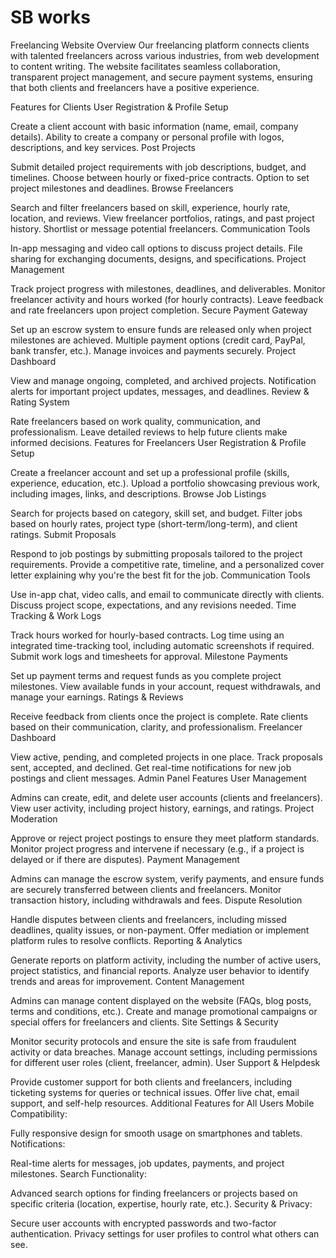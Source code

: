 # SB works
Freelancing Website Overview
Our freelancing platform connects clients with talented freelancers across various industries, from web development to content writing. The website facilitates seamless collaboration, transparent project management, and secure payment systems, ensuring that both clients and freelancers have a positive experience.

Features for Clients
User Registration & Profile Setup

Create a client account with basic information (name, email, company details).
Ability to create a company or personal profile with logos, descriptions, and key services.
Post Projects

Submit detailed project requirements with job descriptions, budget, and timelines.
Choose between hourly or fixed-price contracts.
Option to set project milestones and deadlines.
Browse Freelancers

Search and filter freelancers based on skill, experience, hourly rate, location, and reviews.
View freelancer portfolios, ratings, and past project history.
Shortlist or message potential freelancers.
Communication Tools

In-app messaging and video call options to discuss project details.
File sharing for exchanging documents, designs, and specifications.
Project Management

Track project progress with milestones, deadlines, and deliverables.
Monitor freelancer activity and hours worked (for hourly contracts).
Leave feedback and rate freelancers upon project completion.
Secure Payment Gateway

Set up an escrow system to ensure funds are released only when project milestones are achieved.
Multiple payment options (credit card, PayPal, bank transfer, etc.).
Manage invoices and payments securely.
Project Dashboard

View and manage ongoing, completed, and archived projects.
Notification alerts for important project updates, messages, and deadlines.
Review & Rating System

Rate freelancers based on work quality, communication, and professionalism.
Leave detailed reviews to help future clients make informed decisions.
Features for Freelancers
User Registration & Profile Setup

Create a freelancer account and set up a professional profile (skills, experience, education, etc.).
Upload a portfolio showcasing previous work, including images, links, and descriptions.
Browse Job Listings

Search for projects based on category, skill set, and budget.
Filter jobs based on hourly rates, project type (short-term/long-term), and client ratings.
Submit Proposals

Respond to job postings by submitting proposals tailored to the project requirements.
Provide a competitive rate, timeline, and a personalized cover letter explaining why you're the best fit for the job.
Communication Tools

Use in-app chat, video calls, and email to communicate directly with clients.
Discuss project scope, expectations, and any revisions needed.
Time Tracking & Work Logs

Track hours worked for hourly-based contracts.
Log time using an integrated time-tracking tool, including automatic screenshots if required.
Submit work logs and timesheets for approval.
Milestone Payments

Set up payment terms and request funds as you complete project milestones.
View available funds in your account, request withdrawals, and manage your earnings.
Ratings & Reviews

Receive feedback from clients once the project is complete.
Rate clients based on their communication, clarity, and professionalism.
Freelancer Dashboard

View active, pending, and completed projects in one place.
Track proposals sent, accepted, and declined.
Get real-time notifications for new job postings and client messages.
Admin Panel Features
User Management

Admins can create, edit, and delete user accounts (clients and freelancers).
View user activity, including project history, earnings, and ratings.
Project Moderation

Approve or reject project postings to ensure they meet platform standards.
Monitor project progress and intervene if necessary (e.g., if a project is delayed or if there are disputes).
Payment Management

Admins can manage the escrow system, verify payments, and ensure funds are securely transferred between clients and freelancers.
Monitor transaction history, including withdrawals and fees.
Dispute Resolution

Handle disputes between clients and freelancers, including missed deadlines, quality issues, or non-payment.
Offer mediation or implement platform rules to resolve conflicts.
Reporting & Analytics

Generate reports on platform activity, including the number of active users, project statistics, and financial reports.
Analyze user behavior to identify trends and areas for improvement.
Content Management

Admins can manage content displayed on the website (FAQs, blog posts, terms and conditions, etc.).
Create and manage promotional campaigns or special offers for freelancers and clients.
Site Settings & Security

Monitor security protocols and ensure the site is safe from fraudulent activity or data breaches.
Manage account settings, including permissions for different user roles (client, freelancer, admin).
User Support & Helpdesk

Provide customer support for both clients and freelancers, including ticketing systems for queries or technical issues.
Offer live chat, email support, and self-help resources.
Additional Features for All Users
Mobile Compatibility:

Fully responsive design for smooth usage on smartphones and tablets.
Notifications:

Real-time alerts for messages, job updates, payments, and project milestones.
Search Functionality:

Advanced search options for finding freelancers or projects based on specific criteria (location, expertise, hourly rate, etc.).
Security & Privacy:

Secure user accounts with encrypted passwords and two-factor authentication.
Privacy settings for user profiles to control what others can see.
 
